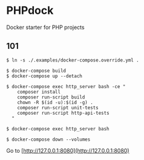 # PHPdock

Docker starter for PHP projects

## 101

```shell
$ ln -s ./.examples/docker-compose.override.yml .

$ docker-compose build
$ docker-compose up --detach

$ docker-compose exec http_server bash -ce "
    composer install
    composer run-script build
    chown -R $(id -u):$(id -g) .
    composer run-script unit-tests
    composer run-script http-api-tests
  "

$ docker-compose exec http_server bash

$ docker-compose down --volumes
```

Go to [http://127.0.0.1:8080](http://127.0.0.1:8080)
